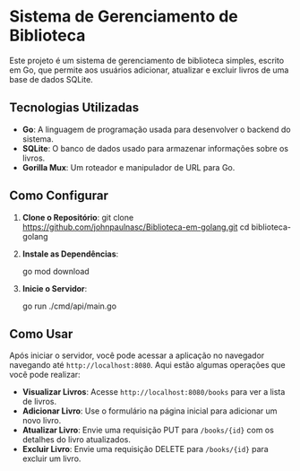 # Sistema de Gerenciamento de Biblioteca

Este projeto é um sistema de gerenciamento de biblioteca simples, escrito em Go, que permite aos usuários adicionar, atualizar e excluir livros de uma base de dados SQLite.

## Tecnologias Utilizadas

- **Go**: A linguagem de programação usada para desenvolver o backend do sistema.
- **SQLite**: O banco de dados usado para armazenar informações sobre os livros.
- **Gorilla Mux**: Um roteador e manipulador de URL para Go.

## Como Configurar

1. **Clone o Repositório**:
    git clone https://github.com/johnpaulnasc/Biblioteca-em-golang.git
    cd biblioteca-golang

2. **Instale as Dependências**:

    go mod download

3. **Inicie o Servidor**:

    go run ./cmd/api/main.go

## Como Usar

Após iniciar o servidor, você pode acessar a aplicação no navegador navegando até `http://localhost:8080`. Aqui estão algumas operações que você pode realizar:

- **Visualizar Livros**: Acesse `http://localhost:8080/books` para ver a lista de livros.
- **Adicionar Livro**: Use o formulário na página inicial para adicionar um novo livro.
- **Atualizar Livro**: Envie uma requisição PUT para `/books/{id}` com os detalhes do livro atualizados.
- **Excluir Livro**: Envie uma requisição DELETE para `/books/{id}` para excluir um livro.


